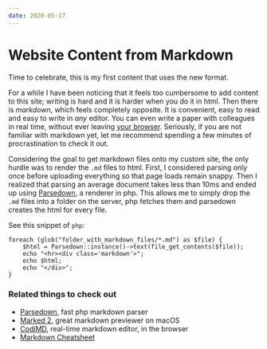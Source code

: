 ```yaml
---
date: 2020-05-17
---
```


# Website Content from Markdown

Time to celebrate, this is my first content that uses the new format.

For a while I have been noticing that it feels too cumbersome to add content to this site;
writing is hard and it is harder when you do it in html.
Then there is _markdown_, which feels completely opposite.
It is convenient, easy to read and easy to write in _any_ editor. You can even write a paper with colleagues in real time, without ever leaving [your browser](https://demo.codimd.org/features?both).
Seriously, if you are not familiar with markdown yet, let me recommend spending a few minutes of procrastination to check it out.

Considering the goal to get markdown files onto my custom site, the only hurdle was to render the `.md` files to html.
First, I considered parsing only once before uploading everything so that page loads remain snappy.
Then I realized that parsing an average document takes less than 10ms and ended up using [Parsedown](https://github.com/erusev/parsedown), a renderer in php.
This allows me to simply drop the `.md` files into a folder on the server, php fetches them and parsedown creates the html for every file.

See this snippet of `php`:
```
foreach (glob("folder_with_markdown_files/*.md") as $file) {
    $html = Parsedown::instance()->text(file_get_contents($file));
    echo "<hr><div class='markdown'>";
    echo $html;
    echo "</div>";
}
```

### Related things to check out
* [Parsedown](https://github.com/erusev/parsedown), fast php markdown parser
* [Marked 2](https://marked2app.com/), great markdown previewer on macOS
* [CodiMD](https://demo.codimd.org/), real-time markdown editor, in the browser
* [Markdown Cheatsheet](https://github.com/adam-p/markdown-here/wiki/Markdown-Cheatsheet)
